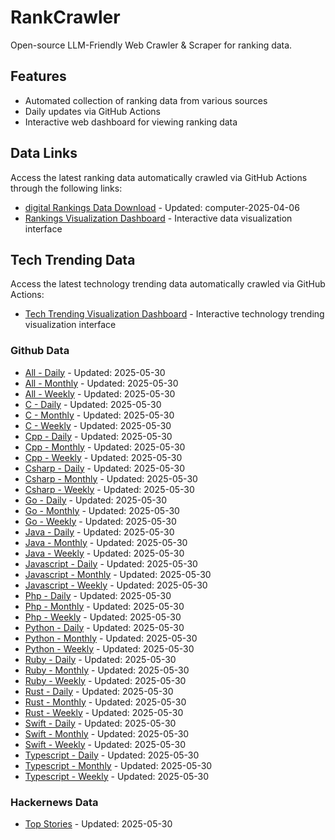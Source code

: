 # RankCrawler

Open-source LLM-Friendly Web Crawler & Scraper for ranking data.

## Features

* Automated collection of ranking data from various sources
* Daily updates via GitHub Actions
* Interactive web dashboard for viewing ranking data


## Data Links

Access the latest ranking data automatically crawled via GitHub Actions through the following links:

* [digital Rankings Data Download](https://github.com/chenjy16/RankCrawler/blob/main/data/1688/digital_computer_2025-04-06.json) - Updated: computer-2025-04-06
* [Rankings Visualization Dashboard](https://chenjy16.github.io/RankCrawler/1688_rankings.html) - Interactive data visualization interface




## Tech Trending Data

Access the latest technology trending data automatically crawled via GitHub Actions:

* [Tech Trending Visualization Dashboard](https://chenjy16.github.io/RankCrawler/tech_trending.html) - Interactive technology trending visualization interface

### Github Data

* [All - Daily](https://github.com/chenjy16/RankCrawler/blob/main/data/github/github_all_daily_2025-05-30.json) - Updated: 2025-05-30
* [All - Monthly](https://github.com/chenjy16/RankCrawler/blob/main/data/github/github_all_monthly_2025-05-30.json) - Updated: 2025-05-30
* [All - Weekly](https://github.com/chenjy16/RankCrawler/blob/main/data/github/github_all_weekly_2025-05-30.json) - Updated: 2025-05-30
* [C - Daily](https://github.com/chenjy16/RankCrawler/blob/main/data/github/github_c_daily_2025-05-30.json) - Updated: 2025-05-30
* [C - Monthly](https://github.com/chenjy16/RankCrawler/blob/main/data/github/github_c_monthly_2025-05-30.json) - Updated: 2025-05-30
* [C - Weekly](https://github.com/chenjy16/RankCrawler/blob/main/data/github/github_c_weekly_2025-05-30.json) - Updated: 2025-05-30
* [Cpp - Daily](https://github.com/chenjy16/RankCrawler/blob/main/data/github/github_cpp_daily_2025-05-30.json) - Updated: 2025-05-30
* [Cpp - Monthly](https://github.com/chenjy16/RankCrawler/blob/main/data/github/github_cpp_monthly_2025-05-30.json) - Updated: 2025-05-30
* [Cpp - Weekly](https://github.com/chenjy16/RankCrawler/blob/main/data/github/github_cpp_weekly_2025-05-30.json) - Updated: 2025-05-30
* [Csharp - Daily](https://github.com/chenjy16/RankCrawler/blob/main/data/github/github_csharp_daily_2025-05-30.json) - Updated: 2025-05-30
* [Csharp - Monthly](https://github.com/chenjy16/RankCrawler/blob/main/data/github/github_csharp_monthly_2025-05-30.json) - Updated: 2025-05-30
* [Csharp - Weekly](https://github.com/chenjy16/RankCrawler/blob/main/data/github/github_csharp_weekly_2025-05-30.json) - Updated: 2025-05-30
* [Go - Daily](https://github.com/chenjy16/RankCrawler/blob/main/data/github/github_go_daily_2025-05-30.json) - Updated: 2025-05-30
* [Go - Monthly](https://github.com/chenjy16/RankCrawler/blob/main/data/github/github_go_monthly_2025-05-30.json) - Updated: 2025-05-30
* [Go - Weekly](https://github.com/chenjy16/RankCrawler/blob/main/data/github/github_go_weekly_2025-05-30.json) - Updated: 2025-05-30
* [Java - Daily](https://github.com/chenjy16/RankCrawler/blob/main/data/github/github_java_daily_2025-05-30.json) - Updated: 2025-05-30
* [Java - Monthly](https://github.com/chenjy16/RankCrawler/blob/main/data/github/github_java_monthly_2025-05-30.json) - Updated: 2025-05-30
* [Java - Weekly](https://github.com/chenjy16/RankCrawler/blob/main/data/github/github_java_weekly_2025-05-30.json) - Updated: 2025-05-30
* [Javascript - Daily](https://github.com/chenjy16/RankCrawler/blob/main/data/github/github_javascript_daily_2025-05-30.json) - Updated: 2025-05-30
* [Javascript - Monthly](https://github.com/chenjy16/RankCrawler/blob/main/data/github/github_javascript_monthly_2025-05-30.json) - Updated: 2025-05-30
* [Javascript - Weekly](https://github.com/chenjy16/RankCrawler/blob/main/data/github/github_javascript_weekly_2025-05-30.json) - Updated: 2025-05-30
* [Php - Daily](https://github.com/chenjy16/RankCrawler/blob/main/data/github/github_php_daily_2025-05-30.json) - Updated: 2025-05-30
* [Php - Monthly](https://github.com/chenjy16/RankCrawler/blob/main/data/github/github_php_monthly_2025-05-30.json) - Updated: 2025-05-30
* [Php - Weekly](https://github.com/chenjy16/RankCrawler/blob/main/data/github/github_php_weekly_2025-05-30.json) - Updated: 2025-05-30
* [Python - Daily](https://github.com/chenjy16/RankCrawler/blob/main/data/github/github_python_daily_2025-05-30.json) - Updated: 2025-05-30
* [Python - Monthly](https://github.com/chenjy16/RankCrawler/blob/main/data/github/github_python_monthly_2025-05-30.json) - Updated: 2025-05-30
* [Python - Weekly](https://github.com/chenjy16/RankCrawler/blob/main/data/github/github_python_weekly_2025-05-30.json) - Updated: 2025-05-30
* [Ruby - Daily](https://github.com/chenjy16/RankCrawler/blob/main/data/github/github_ruby_daily_2025-05-30.json) - Updated: 2025-05-30
* [Ruby - Monthly](https://github.com/chenjy16/RankCrawler/blob/main/data/github/github_ruby_monthly_2025-05-30.json) - Updated: 2025-05-30
* [Ruby - Weekly](https://github.com/chenjy16/RankCrawler/blob/main/data/github/github_ruby_weekly_2025-05-30.json) - Updated: 2025-05-30
* [Rust - Daily](https://github.com/chenjy16/RankCrawler/blob/main/data/github/github_rust_daily_2025-05-30.json) - Updated: 2025-05-30
* [Rust - Monthly](https://github.com/chenjy16/RankCrawler/blob/main/data/github/github_rust_monthly_2025-05-30.json) - Updated: 2025-05-30
* [Rust - Weekly](https://github.com/chenjy16/RankCrawler/blob/main/data/github/github_rust_weekly_2025-05-30.json) - Updated: 2025-05-30
* [Swift - Daily](https://github.com/chenjy16/RankCrawler/blob/main/data/github/github_swift_daily_2025-05-30.json) - Updated: 2025-05-30
* [Swift - Monthly](https://github.com/chenjy16/RankCrawler/blob/main/data/github/github_swift_monthly_2025-05-30.json) - Updated: 2025-05-30
* [Swift - Weekly](https://github.com/chenjy16/RankCrawler/blob/main/data/github/github_swift_weekly_2025-05-30.json) - Updated: 2025-05-30
* [Typescript - Daily](https://github.com/chenjy16/RankCrawler/blob/main/data/github/github_typescript_daily_2025-05-30.json) - Updated: 2025-05-30
* [Typescript - Monthly](https://github.com/chenjy16/RankCrawler/blob/main/data/github/github_typescript_monthly_2025-05-30.json) - Updated: 2025-05-30
* [Typescript - Weekly](https://github.com/chenjy16/RankCrawler/blob/main/data/github/github_typescript_weekly_2025-05-30.json) - Updated: 2025-05-30

### Hackernews Data

* [Top Stories](https://github.com/chenjy16/RankCrawler/blob/main/data/hackernews/hackernews_top_2025-05-30.json) - Updated: 2025-05-30


